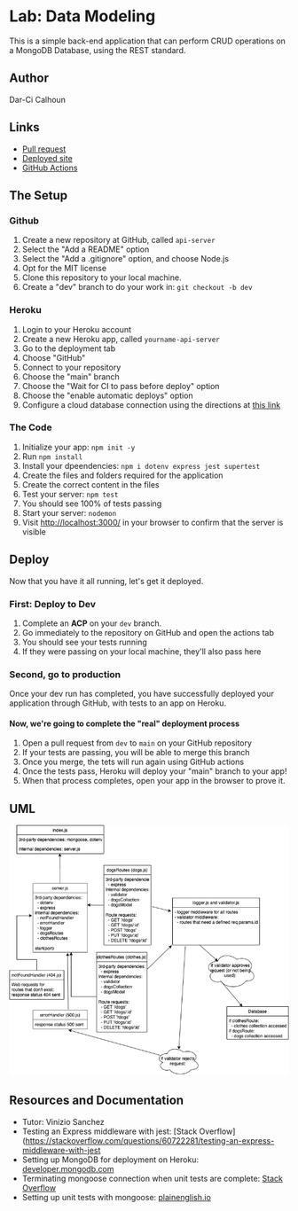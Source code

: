# Lab: Data Modeling

This is a simple back-end application that can perform CRUD operations on a MongoDB Database, using the REST standard.

## Author

Dar-Ci Calhoun

## Links

- [Pull request](https://github.com/dcalhoun286/api-server/pull/1)
- [Deployed site](https://dc-api-server.herokuapp.com)
- [GitHub Actions](https://github.com/dcalhoun286/api-server/actions)

## The Setup

### Github

1. Create a new repository at GitHub, called `api-server`
  1. Select the "Add a README" option
  1. Select the "Add a .gitignore" option, and choose Node.js
  1. Opt for the MIT license
1. Clone this repository to your local machine.
1. Create a "dev" branch to do your work in: `git checkout -b dev`

### Heroku

1. Login to your Heroku account
1. Create a new Heroku app, called `yourname-api-server`
  1. Go to the deployment tab
  1. Choose "GitHub"
  1. Connect to your repository
  1. Choose the "main" branch
  1. Choose the "Wait for CI to pass before deploy" option
  1. Choose the "enable automatic deploys" option
1. Configure a cloud database connection using the directions at [this link](https://developer.mongodb.com/how-to/use-atlas-on-heroku/)

### The Code

1. Initialize your app: `npm init -y`
1. Run `npm install`
1. Install your dpeendencies: `npm i dotenv express jest supertest`
1. Create the files and folders required for the application
1. Create the correct content in the files
1. Test your server: `npm test`
  1. You should see 100% of tests passing
1. Start your server: `nodemon`
  1. Visit [http://localhost:3000/](http://localhost:3000/) in your browser to confirm that the server is visible

## Deploy

Now that you have it all running, let's get it deployed.

### First: Deploy to Dev

1. Complete an **ACP** on your `dev` branch.
1. Go immediately to the repository on GitHub and open the actions tab
  1. You should see your tests running
  1. If they were passing on your local machine, they'll also pass here

### Second, go to production

Once your dev run has completed, you have successfully deployed your application through GitHub, with tests to an app on Heroku.

#### Now, we're going to complete the "real" deployment process

1. Open a pull request from `dev` to `main` on your GitHub repository
1. If your tests are passing, you will be able to merge this branch
1. Once you merge, the tets will run again using GitHub actions
1. Once the tests pass, Heroku will deploy your "main" branch to your app!
1. When that process completes, open your app in the browser to prove it.

## UML

![uml](./assets/uml.drawio.png)

## Resources and Documentation

- Tutor: Vinizio Sanchez
- Testing an Express middleware with jest: [Stack Overflow](https://stackoverflow.com/questions/60722281/testing-an-express-middleware-with-jest
- Setting up MongoDB for deployment on Heroku: [developer.mongodb.com](https://developer.mongodb.com/how-to/use-atlas-on-heroku/)
- Terminating mongoose connection when unit tests are complete: [Stack Overflow](https://stackoverflow.com/questions/50687592/jest-and-mongoose-jest-has-detected-opened-handles)
- Setting up unit tests with mongoose: [plainenglish.io](https://javascript.plainenglish.io/how-i-setup-unit-test-for-mongodb-using-jest-mongoose-103b772ee164)
